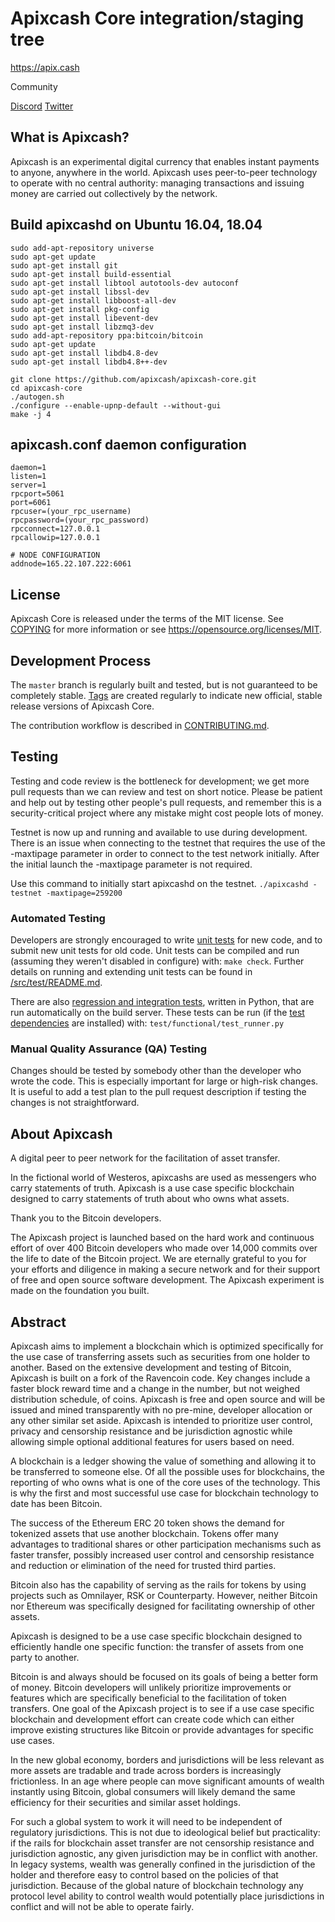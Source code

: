 Apixcash Core integration/staging tree
=====================================

https://apix.cash

Community

[Discord](https://discord.gg/zaMFagHjgq)
[Twitter](https://twitter.com/apixcash)

What is Apixcash?
----------------

Apixcash is an experimental digital currency that enables instant payments to
anyone, anywhere in the world. Apixcash uses peer-to-peer technology to operate
with no central authority: managing transactions and issuing money are carried
out collectively by the network. 



Build apixcashd on Ubuntu 16.04, 18.04
----------------

```
sudo add-apt-repository universe
sudo apt-get update
sudo apt-get install git
sudo apt-get install build-essential
sudo apt-get install libtool autotools-dev autoconf
sudo apt-get install libssl-dev
sudo apt-get install libboost-all-dev
sudo apt-get install pkg-config
sudo apt-get install libevent-dev
sudo apt-get install libzmq3-dev
sudo add-apt-repository ppa:bitcoin/bitcoin
sudo apt-get update
sudo apt-get install libdb4.8-dev
sudo apt-get install libdb4.8++-dev

git clone https://github.com/apixcash/apixcash-core.git
cd apixcash-core
./autogen.sh
./configure --enable-upnp-default --without-gui
make -j 4
```

apixcash.conf daemon configuration
----------------

```
daemon=1
listen=1
server=1
rpcport=5061
port=6061
rpcuser=(your_rpc_username)
rpcpassword=(your_rpc_password)
rpcconnect=127.0.0.1
rpcallowip=127.0.0.1

# NODE CONFIGURATION
addnode=165.22.107.222:6061
```

License
-------

Apixcash Core is released under the terms of the MIT license. See [COPYING](COPYING) for more
information or see https://opensource.org/licenses/MIT.

Development Process
-------------------

The `master` branch is regularly built and tested, but is not guaranteed to be
completely stable. [Tags](https://github.com/apixcash/apixcash-core/tags) are created
regularly to indicate new official, stable release versions of Apixcash Core.

The contribution workflow is described in [CONTRIBUTING.md](CONTRIBUTING.md).


Testing
-------

Testing and code review is the bottleneck for development; we get more pull
requests than we can review and test on short notice. Please be patient and help out by testing
other people's pull requests, and remember this is a security-critical project where any mistake might cost people
lots of money.

Testnet is now up and running and available to use during development. There is an issue when connecting to the testnet that requires the use of the -maxtipage parameter in order to connect to the test network initially. After the initial launch the -maxtipage parameter is not required.

Use this command to initially start apixcashd on the testnet. <code>./apixcashd -testnet -maxtipage=259200</code>

### Automated Testing

Developers are strongly encouraged to write [unit tests](src/test/README.md) for new code, and to
submit new unit tests for old code. Unit tests can be compiled and run
(assuming they weren't disabled in configure) with: `make check`. Further details on running
and extending unit tests can be found in [/src/test/README.md](/src/test/README.md).

There are also [regression and integration tests](/test), written
in Python, that are run automatically on the build server.
These tests can be run (if the [test dependencies](/test) are installed) with: `test/functional/test_runner.py`


### Manual Quality Assurance (QA) Testing

Changes should be tested by somebody other than the developer who wrote the
code. This is especially important for large or high-risk changes. It is useful
to add a test plan to the pull request description if testing the changes is
not straightforward.


About Apixcash
----------------
A digital peer to peer network for the facilitation of asset transfer.



In the fictional world of Westeros, apixcashs are used as messengers who carry statements of truth. Apixcash is a use case specific blockchain designed to carry statements of truth about who owns what assets. 



Thank you to the Bitcoin developers. 

The Apixcash project is launched based on the hard work and continuous effort of over 400 Bitcoin developers who made over 14,000 commits over the life to date of the Bitcoin project. We are eternally grateful to you for your efforts and diligence in making a secure network and for their support of free and open source software development.  The Apixcash experiment is made on the foundation you built.


Abstract
----------------
Apixcash aims to implement a blockchain which is optimized specifically for the use case of transferring assets such as securities from one holder to another. Based on the extensive development and testing of Bitcoin, Apixcash is built on a fork of the Ravencoin code. Key changes include a faster block reward time and a change in the number, but not weighed distribution schedule, of coins. Apixcash is free and open source and will be issued and mined transparently with no pre-mine, developer allocation or any other similar set aside. Apixcash is intended to prioritize user control, privacy and censorship resistance and be jurisdiction agnostic while allowing simple optional additional features for users based on need.



A blockchain is a ledger showing the value of something and allowing it to be transferred to someone else. Of all the possible uses for blockchains, the reporting of who owns what is one of the core uses of the technology.  This is why the first and most successful use case for blockchain technology to date has been Bitcoin.

The success of the Ethereum ERC 20 token shows the demand for tokenized assets that use another blockchain.  Tokens offer many advantages to traditional shares or other participation mechanisms such as faster transfer, possibly increased user control and censorship resistance and reduction or elimination of the need for trusted third parties.

Bitcoin also has the capability of serving as the rails for tokens by using projects such as Omnilayer, RSK or Counterparty. However, neither Bitcoin nor Ethereum was specifically designed for facilitating ownership of other assets. 

Apixcash is designed to be a use case specific blockchain designed to efficiently handle one specific function: the transfer of assets from one party to another.

Bitcoin is and always should be focused on its goals of being a better form of money. Bitcoin developers will unlikely prioritize improvements or features which are specifically beneficial to the facilitation of token transfers.  One goal of the Apixcash project is to see if a use case specific blockchain and development effort can create code which can either improve existing structures like Bitcoin or provide advantages for specific use cases.

In the new global economy, borders and jurisdictions will be less relevant as more assets are tradable and trade across borders is increasingly frictionless. In an age where people can move significant amounts of wealth instantly using Bitcoin, global consumers will likely demand the same efficiency for their securities and similar asset holdings.

For such a global system to work it will need to be independent of regulatory jurisdictions.  This is not due to ideological belief but practicality: if the rails for blockchain asset transfer are not censorship resistance and jurisdiction agnostic, any given jurisdiction may be in conflict with another.  In legacy systems, wealth was generally confined in the jurisdiction of the holder and therefore easy to control based on the policies of that jurisdiction. Because of the global nature of blockchain technology any protocol level ability to control wealth would potentially place jurisdictions in conflict and will not be able to operate fairly.  


